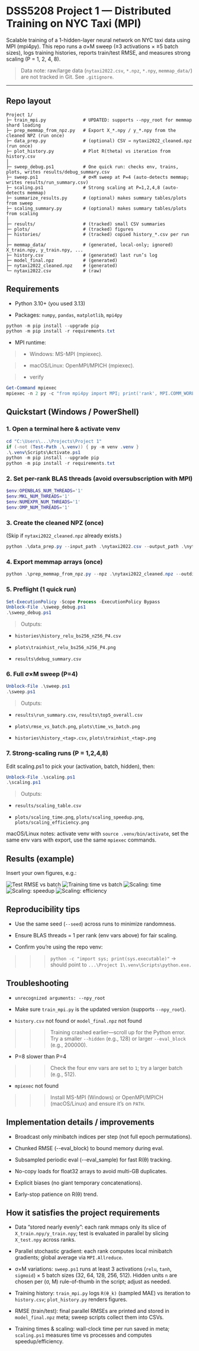 # DSS5208 Project 1 — Distributed Training on NYC Taxi (MPI)

Scalable training of a 1-hidden-layer neural network on NYC taxi data using MPI (mpi4py).
This repo runs a σ×M sweep (≥3 activations × ≥5 batch sizes), logs training histories, reports train/test RMSE, and measures strong scaling (P = 1, 2, 4, 8).

> Data note: raw/large data (```nytaxi2022.csv```, ```*.npz```, ```*.npy```, ```memmap_data/```) are not tracked in Git. See ```.gitignore```.

---

## Repo layout

```text
Project 1/
├─ train_mpi.py              # UPDATED: supports --npy_root for memmap shard loading
├─ prep_memmap_from_npz.py   # Export X_*.npy / y_*.npy from the cleaned NPZ (run once)
├─ data_prep.py              # (optional) CSV → nytaxi2022_cleaned.npz (run once)
├─ plot_history.py           # Plot R(theta) vs iteration from history.csv
│
├─ sweep_debug.ps1           # One quick run: checks env, trains, plots, writes results/debug_summary.csv
├─ sweep.ps1                 # σ×M sweep at P=4 (auto-detects memmap; writes results/run_summary.csv)
├─ scaling.ps1               # Strong scaling at P=1,2,4,8 (auto-detects memmap)
├─ summarize_results.py      # (optional) makes summary tables/plots from sweep
├─ scaling_summary.py        # (optional) makes summary tables/plots from scaling
│
├─ results/                  # (tracked) small CSV summaries
├─ plots/                    # (tracked) figures
├─ histories/                # (tracked) copied history_*.csv per run
│
├─ memmap_data/              # (generated, local-only; ignored) X_train.npy, y_train.npy, ...
├─ history.csv               # (generated) last run’s log
├─ model_final.npz           # (generated)
├─ nytaxi2022_cleaned.npz    # (generated)
└─ nytaxi2022.csv            # (raw)
```

## Requirements

- Python 3.10+ (you used 3.13)

- Packages: ```numpy```, ```pandas```, ```matplotlib```, ```mpi4py```

```powershell
python -m pip install --upgrade pip
python -m pip install -r requirements.txt
```

- MPI runtime:

> - Windows: MS-MPI (mpiexec).

> - macOS/Linux: OpenMPI/MPICH (mpiexec).

> - verify
```powershell
Get-Command mpiexec
mpiexec -n 2 py -c "from mpi4py import MPI; print('rank', MPI.COMM_WORLD.Get_rank(), 'of', MPI.COMM_WORLD.Get_size())"
```

## Quickstart (Windows / PowerShell)

### 1. Open a terminal here & activate venv
```powershell
cd "C:\Users\...\Projects\Project 1"
if (-not (Test-Path .\.venv)) { py -m venv .venv }
.\.venv\Scripts\Activate.ps1
python -m pip install --upgrade pip
python -m pip install -r requirements.txt
```
### 2. Set per-rank BLAS threads (avoid oversubscription with MPI)
```powershell
$env:OPENBLAS_NUM_THREADS='1'
$env:MKL_NUM_THREADS='1'
$env:NUMEXPR_NUM_THREADS='1'
$env:OMP_NUM_THREADS='1'
```
### 3. Create the cleaned NPZ (once)
(Skip if ```nytaxi2022_cleaned.npz``` already exists.)

```powershell
python .\data_prep.py --input_path .\nytaxi2022.csv --output_path .\nytaxi2022_cleaned.npz
```
### 4. Export memmap arrays (once)
```powershell
python .\prep_memmap_from_npz.py --npz .\nytaxi2022_cleaned.npz --outdir .\memmap_data
```
### 5. Preflight (1 quick run)
```powershell
Set-ExecutionPolicy -Scope Process -ExecutionPolicy Bypass
Unblock-File .\sweep_debug.ps1
.\sweep_debug.ps1
```
> Outputs:

- ```histories\history_relu_bs256_n256_P4.csv```

- ```plots\trainhist_relu_bs256_n256_P4.png```

- ```results\debug_summary.csv```

### 6. Full σ×M sweep (P=4)
```powershell
Unblock-File .\sweep.ps1
.\sweep.ps1
```

> Outputs:

- ```results\run_summary.csv```, ```results\top5_overall.csv```

- ```plots\rmse_vs_batch.png```, ```plots\time_vs_batch.png```

- ```histories\history_<tag>.csv```, ```plots\trainhist_<tag>.png```

### 7. Strong-scaling runs (P = 1,2,4,8)

Edit scaling.ps1 to pick your (activation, batch, hidden), then:
```powershell
Unblock-File .\scaling.ps1
.\scaling.ps1
```

> Outputs:

- ```results/scaling_table.csv```

- ```plots/scaling_time.png```, ```plots/scaling_speedup.png```, ```plots/scaling_efficiency.png```

 macOS/Linux notes: activate venv with ```source .venv/bin/activate```, set the same env vars with export, use the same ```mpiexec``` commands.


## Results (example)

Insert your own figures, e.g.:

![Test RMSE vs batch](plots/rmse_vs_batch.png)
![Training time vs batch](plots/time_vs_batch.png)
![Scaling: time](plots/scaling_time.png)
![Scaling: speedup](plots/scaling_speedup.png)
![Scaling: efficiency](plots/scaling_efficiency.png)

## Reproducibility tips

- Use the same seed (```--seed```) across runs to minimize randomness.

- Ensure BLAS threads = 1 per rank (env vars above) for fair scaling.

- Confirm you’re using the repo venv:

>>>```python -c "import sys; print(sys.executable)"``` → should point to ```...\Project 1\.venv\Scripts\python.exe.```
## Troubleshooting

- ```unrecognized arguments: --npy_root```
- Make sure ```train_mpi.py``` is the updated version (supports ```--npy_root```).

- ```history.csv``` not found or ```model_final.npz``` not found
>>> Training crashed earlier—scroll up for the Python error. Try a smaller ```--hidden``` (e.g., 128) or larger ```--eval_block``` (e.g., 200000).

- P=8 slower than P=4
>>> Check the four env vars are set to ```1```; try a larger batch (e.g., 512).

- ```mpiexec``` not found
>>> Install MS-MPI (Windows) or OpenMPI/MPICH (macOS/Linux) and ensure it’s on ```PATH```.

## Implementation details / improvements

- Broadcast only minibatch indices per step (not full epoch permutations).

- Chunked RMSE (--eval_block) to bound memory during eval.

- Subsampled periodic eval (--eval_sample) for fast R(θ) tracking.

- No-copy loads for float32 arrays to avoid multi-GB duplicates.

- Explicit biases (no giant temporary concatenations).

- Early-stop patience on R(θ) trend.

## How it satisfies the project requirements

- Data “stored nearly evenly”: each rank mmaps only its slice of ```X_train.npy/y_train.npy```; test is evaluated in parallel by slicing ```X_test.npy``` across ranks.

- Parallel stochastic gradient: each rank computes local minibatch gradients; global average via ```MPI.Allreduce```.

- σ×M variations: ```sweep.ps1``` runs at least 3 activations (```relu```, ```tanh```, ```sigmoid```) × 5 batch sizes (32, 64, 128, 256, 512).
Hidden units ```n``` are chosen per (σ, M) rule-of-thumb in the script; adjust as needed.

- Training history: ```train_mpi.py``` logs ```R(θ_k)``` (sampled MAE) vs iteration to ```history.csv```; ```plot_history.py``` renders figures.

- RMSE (train/test): final parallel RMSEs are printed and stored in ```model_final.npz``` meta; sweep scripts collect them into CSVs.

- Training times & scaling: wall-clock time per run saved in meta; ```scaling.ps1``` measures time vs processes and computes speedup/efficiency.